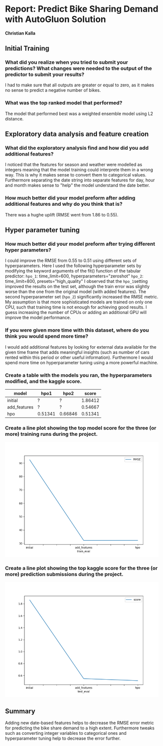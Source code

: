 # Report: Predict Bike Sharing Demand with AutoGluon Solution
#### Christian Kalla

## Initial Training
### What did you realize when you tried to submit your predictions? What changes were needed to the output of the predictor to submit your results?
I had to make sure that all outputs are greater or equal to zero, as it makes no sense to predict a negative number of bikes.

### What was the top ranked model that performed?
The model that performed best was a weighted ensemble model using L2 distance.

## Exploratory data analysis and feature creation
### What did the exploratory analysis find and how did you add additional features?
I noticed that the features for season and weather were modelled as integers meaning that the model training could interprete them in a wrong way.
This is why it makes sense to convert them to categorical values. Furthermore separating the date string into separate features for day, hour and month makes sense to "help" the model understand the date better.

### How much better did your model preform after adding additional features and why do you think that is?
There was a hughe uplift (RMSE went from 1.86 to 0.55).

## Hyper parameter tuning
### How much better did your model preform after trying different hyper parameters?
I could improve the RMSE from 0.55 to 0.51 using different sets of hyperparameters.
Here I used the following hyperparameter sets by modifying the keyword arguments of the fit() function of the tabular predictor:
`hpo_1`: time_limit=600, hyperparameters="zeroshot"
`hpo_2`: time_limit=800, presets="high_quality"
I observed that the `hpo_1`setting improved the results on the test set, although the train error was slightly worse than the one from the original model (with added features).
The second hyperparameter set (`hpo_2`) significantly increased the RMSE metric. My assumption is that more sophisticated models are trained on only one CPU, such that training time is not enough for achieving good results.
I guess increasing the number of CPUs or adding an additional GPU will improve the model performance.

### If you were given more time with this dataset, where do you think you would spend more time?
I would add additional features by looking for external data available for the given time frame that adds meaningful insights (such as number of cars rented within this period or other useful information).
Furthermore I would spend more time on hyperparameter tuning using a more powerful machine.

### Create a table with the models you ran, the hyperparameters modified, and the kaggle score.
|model|hpo1|hpo2|score|
|--|--|--|--|
|initial|?|?|1.86412|
|add_features|?|?|0.54667|
|hpo|0.51341|0.66846|0.51341|

### Create a line plot showing the top model score for the three (or more) training runs during the project.

![model_train_score.png](img/model_train_score.png)

### Create a line plot showing the top kaggle score for the three (or more) prediction submissions during the project.

![model_test_score.png](img/model_test_score.png)

## Summary
Adding new date-based features helps to decrease the RMSE error metric for predicting the bike share demand to a high extent. Furthermore tweaks such as converting integer variables to categorical ones
and hyperparameter tuning help to decrease the error further. 
